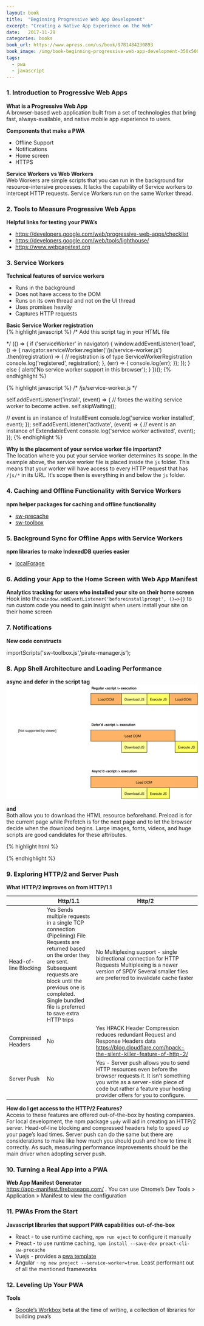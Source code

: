 ```yaml
---
layout: book
title:  "Beginning Progressive Web App Development"
excerpt: "Creating a Native App Experience on the Web"
date:   2017-11-29
categories: books
book_url: https://www.apress.com/us/book/9781484230893
book_image: /img/book-beginning-progressive-web-app-development-350x500.jpg
tags:
  - pwa
  - javascript
---
```


### 1. Introduction to Progressive Web Apps

**What is a Progressive Web App**  
A browser-based web application built from a set of technologies that bring fast, always-available, and native mobile app experience to users.

**Components that make a PWA**  
* Offline Support
* Notifications
* Home screen 
* HTTPS

**Service Workers vs Web Workers**  
Web Workers are simple scripts that you can run in the background for resource-intensive processes.  It lacks the capability of Service workers to intercept HTTP requests.  Service Workers run on the same Worker thread.


### 2. Tools to Measure Progressive Web Apps

**Helpful links for testing your PWA’s**  
* https://developers.google.com/web/progressive-web-apps/checklist
* https://developers.google.com/web/tools/lighthouse/ 
* https://www.webpagetest.org 


### 3. Service Workers

**Technical features of service workers**  
* Runs in the background
* Does not have access to the DOM
* Runs on its own thread and not on the UI thread
* Uses promises heavily
* Captures HTTP requests

**Basic Service Worker registration**  
{% highlight javascript %}
/*
Add this script tag in your HTML file
<script src="/js/main.js"></script>
*/
(() => {
 if ('serviceWorker' in navigator) {
   window.addEventListener('load', () => {
     navigator.serviceWorker.register('/js/service-worker.js')
       .then((registration) => {
         // registration is of type ServiceWorkerRegistration
         console.log('registered', registration);
       }, (err) => {
         console.log(err);
       });
   });
 } else {
   alert('No service worker support in this browser');
 }
})();
{% endhighlight %}

{% highlight javascript %}
/* /js/service-worker.js */

self.addEventListener('install', (event) => {
 // forces the waiting service worker to become active.
 self.skipWaiting();

 // event is an instance of InstallEvent
 console.log('service worker installed', event);
});
self.addEventListener('activate', (event) => {
 // event is an instance of ExtendableEvent
 console.log('service worker activated', event);
});
{% endhighlight %}

**Why is the placement of your service worker file important?**    
The location where you put your service worker determines its scope.  In the example above, the service worker file is placed inside the `js` folder.  This means that your worker will have access to every HTTP request that has `/js/*` in its URL.  It’s scope then is everything in and below the `js` folder.

### 4. Caching and Offline Functionality with Service Workers

**npm helper packages for caching and offline functionality**  
* [sw-precache](https://github.com/GoogleChromeLabs/sw-precache)
* [sw-toolbox](https://googlechromelabs.github.io/sw-toolbox/usage.html#main)


### 5. Background Sync for Offline Apps with Service Workers

**npm libraries to make IndexedDB queries easier**  
* [localForage](https://github.com/localForage)

### 6. Adding your App to the Home Screen with Web App Manifest

**Analytics tracking for users who installed your site on their home screen**  
Hook into the `window.addEventListener('beforeinstallprompt', ()=>{}` to run custom code you need to gain insight when users install your site on their home screen

### 7. Notifications

**New code constructs**
<script src="companion.js" data-service-worker="service-worker.js"></script>
importScripts('sw-toolbox.js','pirate-manager.js');


### 8. App Shell Architecture and Loading Performance

**async and defer in the script tag**
![Async and Defer](/img/async-and-defer.svg)

**<link preload /> and <link prefetch />**  
Both allow you to download the HTML resource beforehand.  Preload is for the current page while Prefetch is for the next page and to let the browser decide when the download begins.  Large images, fonts, videos, and huge scripts are good candidates for these attributes.

{% highlight html %}
<head>
 <meta charset="utf-8">
 <link rel="preload" href="style.css" as="style">
 <link rel="preload" href="main.js" as="script">
 <link rel="stylesheet" href="style.css">
</head>
<body>
 <script src="main.js"></script>
</body>
{% endhighlight %}



### 9. Exploring HTTP/2 and Server Push

**What HTTP/2 improves on from HTTP/1.1**  

|                       | Http/1.1                                                                                                                                                                                                                                                        | Http/2                                                                                                                                                                                                                        |
|-----------------------|-----------------------------------------------------------------------------------------------------------------------------------------------------------------------------------------------------------------------------------------------------------------|-------------------------------------------------------------------------------------------------------------------------------------------------------------------------------------------------------------------------------|
| Head-of-line Blocking | Yes Sends multiple requests in a single TCP connection (Pipelining)  File Requests are returned based on the order they are sent.  Subsequent requests are block until the previous one is completed. Single bundled file is preferred to save extra HTTP trips | No Multiplexing support - single bidrectional connection for HTTP Requests Multiplexing is a newer version of SPDY Several smaller files are preferred to invalidate cache faster                                             |
| Compressed Headers    | No                                                                                                                                                                                                                                                              | Yes   HPACK Header Compression reduces redundant Request and Response Headers data   https://blog.cloudflare.com/hpack-the-silent-killer-feature-of-http-2/                                                                   |
| Server Push           | No                                                                                                                                                                                                                                                              | Yes - Server push allows you to send HTTP resources even before the browser requests it.  It isn't something you write as a server-side piece of code but rather a feature your hosting provider offers for you to configure. |


**How do I get access to the HTTP/2 Features?**  
Access to these features are offered out-of-the-box by hosting companies.  For local development, the npm package `spdy` will aid in creating an HTTP/2 server.  Head-of-line blocking and compressed headers help to speed up your page’s load times.  Server push can do the same but there are considerations to make like how much you should push and how to time it correctly.  As such, measuring performance improvements should be the main driver when adopting server push.


### 10. Turning a Real App into a PWA

**Web App Manifest Generator**  
https://app-manifest.firebaseapp.com/ .  You can use Chrome’s Dev Tools > Application > Manifest to view the configuration

### 11. PWAs From the Start

**Javascript libraries that support PWA capabilities out-of-the-box**  
* React - to use runtime caching, `npm run eject` to configure it manually
* Preact - to use runtime caching, `npm install --save-dev preact-cli-sw-precache`
 * Vuejs - provides a [pwa template](https://github.com/vuejs-templates/pwa)
* Angular - `ng new project --service-worker=true`. Least performant out of all the mentioned frameworks


### 12. Leveling Up Your PWA

**Tools** 
* [Google’s Workbox](https://developers.google.com/web/tools/workbox/) beta at the time of writing, a collection of libraries for building pwa’s

